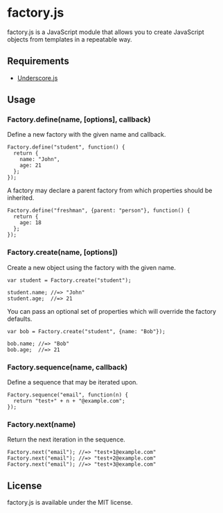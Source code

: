 # factory.js

factory.js is a JavaScript module that allows you to create JavaScript objects from templates in a repeatable way.

## Requirements

* [Underscore.js](http://documentcloud.github.com/underscore/)

## Usage

### Factory.define(name, [options], callback)

Define a new factory with the given name and callback.

    Factory.define("student", function() {
      return {
        name: "John",
        age: 21
      };
    });

A factory may declare a parent factory from which properties should be inherited.

    Factory.define("freshman", {parent: "person"}, function() {
      return {
        age: 18
      };
    });

### Factory.create(name, [options])

Create a new object using the factory with the given name.

    var student = Factory.create("student");

    student.name; //=> "John"
    student.age;  //=> 21

You can pass an optional set of properties which will override the factory defaults.

    var bob = Factory.create("student", {name: "Bob"});

    bob.name; //=> "Bob"
    bob.age;  //=> 21

### Factory.sequence(name, callback)

Define a sequence that may be iterated upon.

    Factory.sequence("email", function(n) {
      return "test+" + n + "@example.com";
    });

### Factory.next(name)

Return the next iteration in the sequence.

    Factory.next("email"); //=> "test+1@example.com"
    Factory.next("email"); //=> "test+2@example.com"
    Factory.next("email"); //=> "test+3@example.com"

## License

factory.js is available under the MIT license.

